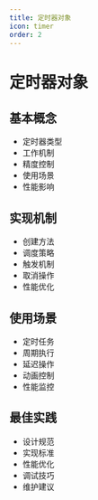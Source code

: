 ```yaml
---
title: 定时器对象
icon: timer
order: 2
---
```


# 定时器对象

## 基本概念
- 定时器类型
- 工作机制
- 精度控制
- 使用场景
- 性能影响

## 实现机制
- 创建方法
- 调度策略
- 触发机制
- 取消操作
- 性能优化

## 使用场景
- 定时任务
- 周期执行
- 延迟操作
- 动画控制
- 性能监控

## 最佳实践
- 设计规范
- 实现标准
- 性能优化
- 调试技巧
- 维护建议
